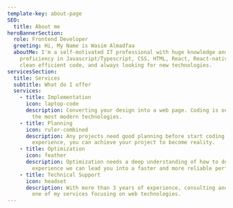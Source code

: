 ```yaml
---
template-key: about-page
SEO:
  title: About me
heroBannerSection:
  role: Frontend Developer
  greeting: Hi, My Name is Wasim Almadfaa
  aboutMe: I'm a self-motivated IT professional with huge knowledge and
    proficiency in Javascript/Typescript, CSS, HTML, React, React-native. I like
    clean efficient code, and always looking for new technologies.
servicesSection:
  title: Services
  subtitle: What do I offer
  services:
    - title: Implementation
      icon: laptop-code
      description: Converting your design into a web page. Coding is our duty by using
        the most modern technologies.
    - title: Planning
      icon: ruler-combined
      description: Any projects need good planning before start coding and by using my
        experience, you can achieve your project to become reality.
    - title: Optimization
      icon: feather
      description: Optimization needs a deep understanding of how to do it. Using my
        experience we can lead you into a faster and more reliable performance.
    - title: Technical Support
      icon: headset
      description: With more than 3 years of experience, consulting and training are
        one of my services focusing on web technologies.
---
```


